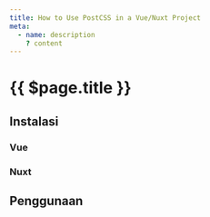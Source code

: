 ```yaml
---
title: How to Use PostCSS in a Vue/Nuxt Project
meta:
  - name: description
    ? content
---
```


# {{ $page.title }}

<start-tutorial demo="postcss" lang="id" />

## Instalasi

### Vue

### Nuxt

## Penggunaan
